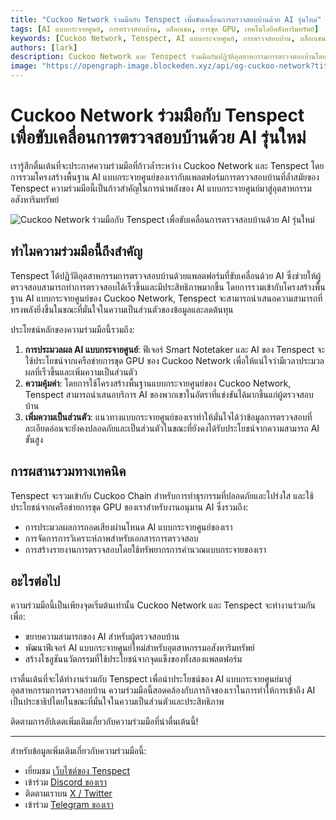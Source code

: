 ```yaml
---
title: "Cuckoo Network ร่วมมือกับ Tenspect เพื่อขับเคลื่อนการตรวจสอบบ้านด้วย AI รุ่นใหม่"
tags: [AI แบบกระจายศูนย์, การตรวจสอบบ้าน, บล็อกเชน, การขุด GPU, เทคโนโลยีอสังหาริมทรัพย์]
keywords: [Cuckoo Network, Tenspect, AI แบบกระจายศูนย์, การตรวจสอบบ้าน, บล็อกเชน, การขุด GPU, โครงสร้างพื้นฐาน AI]
authors: [lark]
description: Cuckoo Network และ Tenspect ร่วมมือกันปฏิวัติอุตสาหกรรมการตรวจสอบบ้านโดยการรวมโครงสร้างพื้นฐาน AI แบบกระจายศูนย์ เพิ่มความเป็นส่วนตัว และลดต้นทุนผ่านเทคโนโลยีบล็อกเชนและการขุด GPU
image: "https://opengraph-image.blockeden.xyz/api/og-cuckoo-network?title=Cuckoo%20Network%20Partners%20with%20Tenspect%20to%20Power%20Next-Generation%20AI%20Home%20Inspections"
---
```


# Cuckoo Network ร่วมมือกับ Tenspect เพื่อขับเคลื่อนการตรวจสอบบ้านด้วย AI รุ่นใหม่

เรารู้สึกตื่นเต้นที่จะประกาศความร่วมมือที่ก้าวล้ำระหว่าง Cuckoo Network และ Tenspect โดยการรวมโครงสร้างพื้นฐาน AI แบบกระจายศูนย์ของเรากับแพลตฟอร์มการตรวจสอบบ้านที่ล้ำสมัยของ Tenspect ความร่วมมือนี้เป็นก้าวสำคัญในการนำพลังของ AI แบบกระจายศูนย์มาสู่อุตสาหกรรมอสังหาริมทรัพย์

![Cuckoo Network ร่วมมือกับ Tenspect เพื่อขับเคลื่อนการตรวจสอบบ้านด้วย AI รุ่นใหม่](https://opengraph-image.blockeden.xyz/api/og-cuckoo-network?title=Cuckoo%20Network%20Partners%20with%20Tenspect%20to%20Power%20Next-Generation%20AI%20Home%20Inspections)

## ทำไมความร่วมมือนี้ถึงสำคัญ

Tenspect ได้ปฏิวัติอุตสาหกรรมการตรวจสอบบ้านด้วยแพลตฟอร์มที่ขับเคลื่อนด้วย AI ซึ่งช่วยให้ผู้ตรวจสอบสามารถทำการตรวจสอบได้เร็วขึ้นและมีประสิทธิภาพมากขึ้น โดยการรวมเข้ากับโครงสร้างพื้นฐาน AI แบบกระจายศูนย์ของ Cuckoo Network, Tenspect จะสามารถนำเสนอความสามารถที่ทรงพลังยิ่งขึ้นในขณะที่มั่นใจในความเป็นส่วนตัวของข้อมูลและลดต้นทุน

ประโยชน์หลักของความร่วมมือนี้รวมถึง:

1. **การประมวลผล AI แบบกระจายศูนย์**: ฟีเจอร์ Smart Notetaker และ AI ของ Tenspect จะใช้ประโยชน์จากเครือข่ายการขุด GPU ของ Cuckoo Network เพื่อให้แน่ใจว่ามีเวลาประมวลผลที่เร็วขึ้นและเพิ่มความเป็นส่วนตัว
2. **ความคุ้มค่า**: โดยการใช้โครงสร้างพื้นฐานแบบกระจายศูนย์ของ Cuckoo Network, Tenspect สามารถนำเสนอบริการ AI ของพวกเขาในอัตราที่แข่งขันได้มากขึ้นแก่ผู้ตรวจสอบบ้าน
3. **เพิ่มความเป็นส่วนตัว**: แนวทางแบบกระจายศูนย์ของเราทำให้มั่นใจได้ว่าข้อมูลการตรวจสอบที่ละเอียดอ่อนจะยังคงปลอดภัยและเป็นส่วนตัวในขณะที่ยังคงได้รับประโยชน์จากความสามารถ AI ขั้นสูง

## การผสานรวมทางเทคนิค

Tenspect จะรวมเข้ากับ Cuckoo Chain สำหรับการทำธุรกรรมที่ปลอดภัยและโปร่งใส และใช้ประโยชน์จากเครือข่ายการขุด GPU ของเราสำหรับงานอนุมาน AI ซึ่งรวมถึง:

- การประมวลผลการถอดเสียงผ่านโหนด AI แบบกระจายศูนย์ของเรา
- การจัดการการวิเคราะห์ภาพสำหรับเอกสารการตรวจสอบ
- การสร้างรายงานการตรวจสอบโดยใช้ทรัพยากรการคำนวณแบบกระจายของเรา

## อะไรต่อไป

ความร่วมมือนี้เป็นเพียงจุดเริ่มต้นเท่านั้น Cuckoo Network และ Tenspect จะทำงานร่วมกันเพื่อ:

- ขยายความสามารถของ AI สำหรับผู้ตรวจสอบบ้าน
- พัฒนาฟีเจอร์ AI แบบกระจายศูนย์ใหม่สำหรับอุตสาหกรรมอสังหาริมทรัพย์
- สร้างโซลูชันนวัตกรรมที่ใช้ประโยชน์จากจุดแข็งของทั้งสองแพลตฟอร์ม

เราตื่นเต้นที่จะได้ทำงานร่วมกับ Tenspect เพื่อนำประโยชน์ของ AI แบบกระจายศูนย์มาสู่อุตสาหกรรมการตรวจสอบบ้าน ความร่วมมือนี้สอดคล้องกับภารกิจของเราในการทำให้การเข้าถึง AI เป็นประชาธิปไตยในขณะที่มั่นใจในความเป็นส่วนตัวและประสิทธิภาพ

ติดตามการอัปเดตเพิ่มเติมเกี่ยวกับความร่วมมือที่น่าตื่นเต้นนี้!

------

สำหรับข้อมูลเพิ่มเติมเกี่ยวกับความร่วมมือนี้:

- เยี่ยมชม [เว็บไซต์ของ Tenspect](https://tenspect.com)
- เข้าร่วม [Discord ของเรา](https://cuckoo.network/dc)
- ติดตามเราบน [X / Twitter](https://cuckoo.network/x)
- เข้าร่วม [Telegram ของเรา](https://cuckoo.network/tg)
